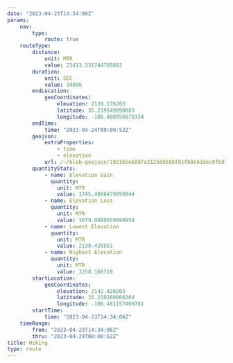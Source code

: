 ```yaml
---
date: "2023-04-23T14:34:06Z"
params:
    nav:
        type:
            route: true
    routeType:
        distance:
            unit: MTR
            value: 23413.331744705803
        duration:
            unit: SEC
            value: 34006
        endLocation:
            geoCoordinates:
                elevation: 2139.176203
                latitude: 35.219549090083
                longitude: -106.480956070334
        endTime:
            time: "2023-04-24T00:00:52Z"
        geojson:
            extraProperties:
                - time
                - elevation
            url: /~/blob-geojson/102165e58d7a31256658bf01fb0c63dec0fb97745e8ace5bb7e8a123a162a8ed/geojson.json
        quantityStats:
            - name: Elevation Gain
              quantity:
                unit: MTR
                value: 1745.4060479999944
            - name: Elevation Loss
              quantity:
                unit: MTR
                value: 1679.0489959999954
            - name: Lowest Elevation
              quantity:
                unit: MTR
                value: 2138.426561
            - name: Highest Elevation
              quantity:
                unit: MTR
                value: 3258.168719
        startLocation:
            geoCoordinates:
                elevation: 2142.420203
                latitude: 35.219260866364
                longitude: -106.481157469781
        startTime:
            time: "2023-04-23T14:34:06Z"
    timeRange:
        from: "2023-04-23T14:34:06Z"
        thru: "2023-04-24T00:00:52Z"
title: Hiking
type: route
---
```

